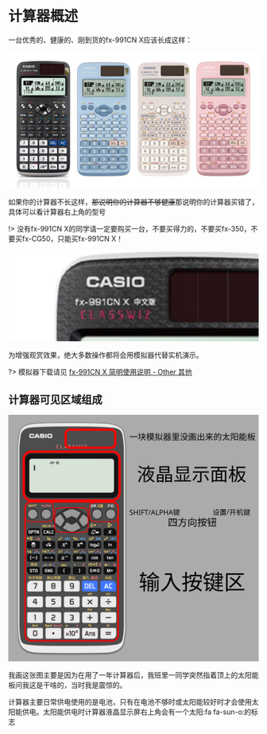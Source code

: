 # 计算器概述

一台优秀的、健康的、刚到货的fx-991CN X应该长成这样：

![Can Can Need](./interface.assets/9f510ac46522d00e.png)

如果你的计算器不长这样，~~那说明你的计算器不够健康~~那说明你的计算器买错了，具体可以看计算器右上角的型号

!> 没有fx-991CN X的同学请一定要购买一台，不要买得力的，不要买fx-350，不要买fx-CG50，只能买fx-991CN X！

![](interface.assets/Snipaste_2022-11-27_20-45-48.png)

为增强观赏效果，绝大多数操作都将会用模拟器代替实机演示。

?> 模拟器下载请见 [fx-991CN X 简明使用说明 - Other 其他](introduction?id=other-%e5%85%b6%e4%bb%96)


## 计算器可见区域组成

![](interface.assets/consists.svg)

我画这张图主要是因为在用了一年计算器后，我班里一同学突然指着顶上的太阳能板问我这是干啥的，当时我是震惊的。

计算器主要日常供电使用的是电池，只有在电池不够时或太阳能较好时才会使用太阳能供电。太阳能供电时计算器液晶显示屏右上角会有一个太阳:fa fa-sun-o:的标志